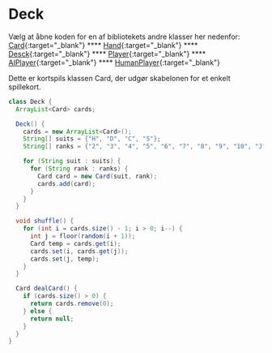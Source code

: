 # Deck

Vælg at åbne koden for en af bibliotekets andre klasser her nedenfor:   
[Card](Card.md){:target="_blank"}  ****  [Hand](Hand.md){:target="_blank"} **** [Desck](Deck.md){:target="_blank"} **** [Player](Player.md){:target="_blank"} **** [AIPlayer](PlayerComputer.md){:target="_blank"} **** [HumanPlayer](PlayerHuman.md){:target="_blank"}

Dette er kortspils klassen Card, der udgør skabelonen for et enkelt spillekort.

```java
class Deck {
  ArrayList<Card> cards;

  Deck() {
    cards = new ArrayList<Card>();
    String[] suits = {"H", "D", "C", "S"};
    String[] ranks = {"2", "3", "4", "5", "6", "7", "8", "9", "10", "J", "Q", "K", "A"};

    for (String suit : suits) {
      for (String rank : ranks) {
        Card card = new Card(suit, rank);
        cards.add(card);
      }
    }
  }

  void shuffle() {
    for (int i = cards.size() - 1; i > 0; i--) {
      int j = floor(random(i + 1));
      Card temp = cards.get(i);
      cards.set(i, cards.get(j));
      cards.set(j, temp);
    }
  }

  Card dealCard() {
    if (cards.size() > 0) {
      return cards.remove(0);
    } else {
      return null;
    }
  }
}
```